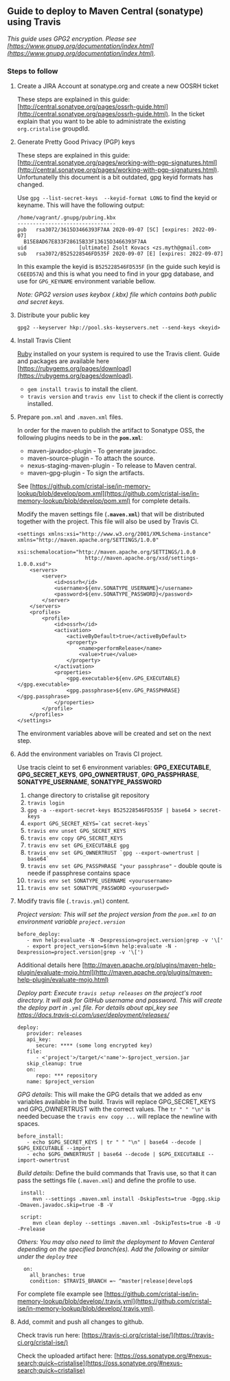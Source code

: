 ## Guide to deploy to Maven Central (sonatype) using Travis
_This guide uses GPG2 encryption.  Please see [https://www.gnupg.org/documentation/index.html](https://www.gnupg.org/documentation/index.html)._

### Steps to follow
1. Create a JIRA Account at sonatype.org and create a new OOSRH ticket

    These steps are explained in this guide: [http://central.sonatype.org/pages/ossrh-guide.html](http://central.sonatype.org/pages/ossrh-guide.html).
    In the ticket explain that you want to be able to administrate the existing `org.cristalise` groupdId.

1. Generate Pretty Good Privacy (PGP) keys

    These steps are explained in this guide: [http://central.sonatype.org/pages/working-with-pgp-signatures.html](http://central.sonatype.org/pages/working-with-pgp-signatures.html). Unfortunatelly this document is a bit outdated, gpg keyid formats has changed.

    Use `gpg --list-secret-keys  --keyid-format LONG` to find the keyid or keyname. This will have the following output:
    ```
    /home/vagrant/.gnupg/pubring.kbx
    --------------------------------
    pub   rsa3072/3615D3466393F7AA 2020-09-07 [SC] [expires: 2022-09-07]
      B15E8AD67E833F28615B33F13615D3466393F7AA
    uid                 [ultimate] Zsolt Kovacs <zs.myth@gmail.com>
    sub   rsa3072/B525228546FD535F 2020-09-07 [E] [expires: 2022-09-07]
    ```
    In this example the keyid is `B525228546FD535F` (in the guide such keyid is `C6EED57A`) and this 
    is what you need to find in your gpg database, and use for `GPG_KEYNAME` environment variable bellow.

    *Note: GPG2 version uses keybox (.kbx) file which contains both public and secret keys.*

1. Distribute your public key

    `gpg2 --keyserver hkp://pool.sks-keyservers.net --send-keys <keyid>`

1. Install Travis Client

    [Ruby](https://www.ruby-lang.org/en/downloads/) installed on your system is required to use the Travis client.
    Guide and packages are available here [https://rubygems.org/pages/download](https://rubygems.org/pages/download).

    * `gem install travis` to install the client.
    * `travis version` and `travis env list` to check if the client is correctly installed.

1. Prepare `pom.xml` and `.maven.xml` files.

    In order for the maven to publish the artifact to Sonatype OSS, the following plugins needs to be in the **`pom.xml`**:

    * maven-javadoc-plugin - To generate javadoc.
    * maven-source-plugin - To attach the source.
    * nexus-staging-maven-plugin - To release to Maven central.
    * maven-gpg-plugin - To sign the artifacts.

    See [https://github.com/cristal-ise/in-memory-lookup/blob/develop/pom.xml](https://github.com/cristal-ise/in-memory-lookup/blob/develop/pom.xml) for complete details.

    Modify the maven settings file (**`.maven.xml`**) that will be distributed together with the project.  This file will
    also be used by Travis CI.

    ```
    <settings xmlns:xsi="http://www.w3.org/2001/XMLSchema-instance" xmlns="http://maven.apache.org/SETTINGS/1.0.0"
              xsi:schemalocation="http://maven.apache.org/SETTINGS/1.0.0
                          http://maven.apache.org/xsd/settings-1.0.0.xsd">
        <servers>
            <server>
                <id>ossrh</id>
                <username>${env.SONATYPE_USERNAME}</username>
                <password>${env.SONATYPE_PASSWORD}</password>
            </server>
        </servers>
        <profiles>
            <profile>
                <id>ossrh</id>
                <activation>
                    <activeByDefault>true</activeByDefault>
                    <property>
                        <name>performRelease</name>
                        <value>true</value>
                    </property>
                </activation>
                <properties>
                    <gpg.executable>${env.GPG_EXECUTABLE}</gpg.executable>
                    <gpg.passphrase>${env.GPG_PASSPHRASE}</gpg.passphrase>
                </properties>
            </profile>
        </profiles>
    </settings>
    ```

   The environment variables above will be created and set on the next step.

1. Add the environment variables on Travis CI project.

    Use tracis cleint to set 6 environment variables: **GPG_EXECUTABLE**, **GPG_SECRET_KEYS**, **GPG_OWNERTRUST**, **GPG_PASSPHRASE**,
    **SONATYPE_USERNAME**, **SONATYPE_PASSWORD**

    1. change directory to cristalise git repository
    1. `travis login`
    1. `gpg -a --export-secret-keys B525228546FD535F | base64 > secret-keys`
    1. ``export GPG_SECRET_KEYS=`cat secret-keys` ``
    1. `travis env unset GPG_SECRET_KEYS`
    1. `travis env copy GPG_SECRET_KEYS`
    1. `travis env set GPG_EXECUTABLE gpg`
    1. ``travis env set GPG_OWNERTRUST `gpg --export-ownertrust | base64` ``
    1. `travis env set GPG_PASSPHRASE "your passphrase"` - double qoute is neede if passphrese contains space
    1. `travis env set SONATYPE_USERNAME <yourusername>`
    1. `travis env set SONATYPE_PASSWORD <youruserpwd>`

1. Modify travis file (`.travis.yml`) content.

    *Project version: This will set the project version from the `pom.xml` to an environment variable `project.version`*

       before_deploy:
          - mvn help:evaluate -N -Dexpression=project.version|grep -v '\['
          - export project_version=$(mvn help:evaluate -N -Dexpression=project.version|grep -v '\[')

     Additional details here [http://maven.apache.org/plugins/maven-help-plugin/evaluate-mojo.html](http://maven.apache.org/plugins/maven-help-plugin/evaluate-mojo.html)

    *Deploy part: Execute `travis setup releases` on the project's root directory. It will ask for GitHub
     username and password.  This will create the deploy part in `.yml` file.  For details about api_key see
     https://docs.travis-ci.com/user/deployment/releases/*

       deploy:
          provider: releases
          api_key:
             secure: **** (some long encrypted key)
          file:
             - <'project'>/target/<'name'>-$project_version.jar
          skip_cleanup: true
          on:
             repo: *** repository
          name: $project_version

    *GPG details*: This will make the GPG details that we added as env variables available in the build. Travis will replace
     GPG_SECRET_KEYS and GPG_OWNERTRUST with the correct values. The `tr " " "\n"` is needed becuase the `travis env copy ...` will replace the newline with spaces.

       before_install:
          - echo $GPG_SECRET_KEYS | tr " " "\n" | base64 --decode | $GPG_EXECUTABLE --import
          - echo $GPG_OWNERTRUST | base64 --decode | $GPG_EXECUTABLE --import-ownertrust

    *Build details*: Define the build commands that Travis use, so that it can pass the settings file (`.maven.xml`) and define the profile to use.

        install:
            mvn --settings .maven.xml install -DskipTests=true -Dgpg.skip -Dmaven.javadoc.skip=true -B -V

        script:
            mvn clean deploy --settings .maven.xml -DskipTests=true -B -U -Prelease

    *Others: You may also need to limit the deployment to Maven Centeral depending on the specified branch(es).  Add the 
    following or similar under the `deploy` tree*

         on:
           all_branches: true
           condition: $TRAVIS_BRANCH =~ ^master|release|develop$

    For complete file example see [https://github.com/cristal-ise/in-memory-lookup/blob/develop/.travis.yml](https://github.com/cristal-ise/in-memory-lookup/blob/develop/.travis.yml).

1. Add, commit and push all changes to github.

    Check travis run here: [https://travis-ci.org/cristal-ise/](https://travis-ci.org/cristal-ise/)

    Check the uploaded artifact here: [https://oss.sonatype.org/#nexus-search;quick~cristalise](https://oss.sonatype.org/#nexus-search;quick~cristalise)
